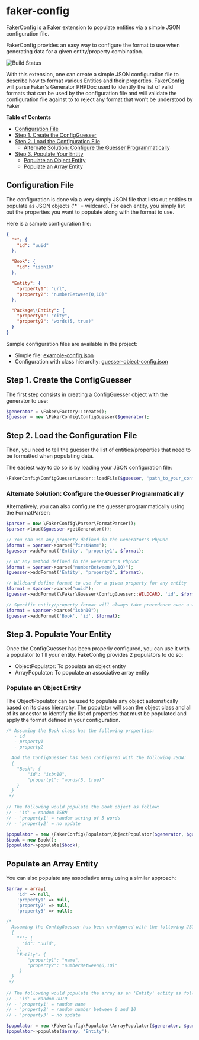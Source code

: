 # faker-config
FakerConfig is a [Faker](https://github.com/fzaninotto/Faker) extension to populate entities via a simple JSON configuration file.

FakerConfig provides an easy way to configure the format to use when generating data for a given entity/property combination.

![Build Status](https://travis-ci.org/clabonte/faker-config.svg?branch=master)

With this extension, one can create a simple JSON configuration file to describe how to format various Entities and their properties.
FakerConfig will parse Faker's Generator PHPDoc used to identify the list of valid formats that can be used by the configuration file and will validate the configuration file against to to reject any format that won't be understood by Faker 

**Table of Contents**

- [Configuration File](#configuration-file)
- [Step 1. Create the ConfigGuesser](#step-1-create-the-configguesser)
- [Step 2. Load the Configuration File](#step-2-load-the-configuration-file)
	- [Alternate Solution: Configure the Guesser Programmatically](#alternate-solution-configure-the-guesser-programmatically)
- [Step 3. Populate Your Entity](#step-3-populate-your-entity)
    - [Populate an Object Entity](#populate-an-object-entity)
	- [Populate an Array Entity](#populate-an-array-entity)
	
## Configuration File
The configuration is done via a very simply JSON file that lists out entities to populate as JSON objects ('*' = wildcard). For each entity, you simply list out the properties you want to populate along with the format to use.

Here is a sample configuration file:
```json
{
  "*": {
    "id": "uuid"
  },

  "Book": {
    "id": "isbn10"
  },

  "Entity": {
    "property1": "url",
    "property2": "numberBetween(0,10)"
  },

  "Package\\Entity": {
    "property1": "city",
    "property2": "words(5, true)"
  }
}
```
Sample configuration files are available in the project:
* Simple file: [example-config.json](examples/example-config.json)
* Configuration with class hierarchy: [guesser-object-config.json](tests/fixtures/guesser-object-config.json)


## Step 1. Create the ConfigGuesser
The first step consists in creating a ConfigGuesser object with the generator to use:
```php
$generator = \Faker\Factory::create();
$guesser = new \FakerConfig\ConfigGuesser($generator);
```

## Step 2. Load the Configuration File
Then, you need to tell the guesser the list of entities/properties that need to be formatted when populating data.

The easiest way to do so is by loading your JSON configuration file:
```php
\FakerConfig\ConfigGuesserLoader::loadFile($guesser, 'path_to_your_config.json');
```

### Alternate Solution: Configure the Guesser Programmatically
Alternatively, you can also configure the guesser programmatically using the FormatParser:
```php
$parser = new \FakerConfig\Parser\FormatParser();
$parser->load($guesser->getGenerator());

// You can use any property defined in the Generator's PhpDoc
$format = $parser->parse("firstName");
$guesser->addFormat('Entity', 'property1', $format);

// Or any method defined in the Generator's PhpDoc
$format = $parser->parse("numberBetween(0,10)");
$guesser->addFormat('Entity', 'property2', $format);

// Wildcard define format to use for a given property for any entity
$format = $parser->parse("uuid");
$guesser->addFormat(\Faker\Guesser\ConfigGuesser::WILDCARD, 'id', $format);

// Specific entity/property format will always take precedence over a wildcard format
$format = $parser->parse("isbn10");
$guesser->addFormat('Book', 'id', $format);
```

## Step 3. Populate Your Entity
Once the ConfigGuesser has been properly configured, you can use it with a populator to fill your entity. FakeConfig provides 2 populators to do so:
* ObjectPopulator: To populate an object entity 
* ArrayPopulator: To populate an associative array entity 

### Populate an Object Entity
The ObjectPopulator can be used to populate any object automatically based on its class hierarchy. The populator will scan the object class and all of its ancestor to identify the list of properties that must be populated and apply the format defined in your configuration.
```php
/* Assuming the Book class has the following properties:
   - id
   - property1
   - property2

  And the ConfigGuesser has been configured with the following JSON:
  { 
    "Book": {
        "id": "isbn10",
        "property1": "words(5, true)"
    }
  }
 */

// The following would populate the Book object as follow:
// - 'id' = random ISBN 
// - 'property1' = random string of 5 words
// - 'property2' = no update

$populator = new \FakerConfig\Populator\ObjectPopulator($generator, $guesser);
$book = new Book();
$populator->populate($book); 
```

## Populate an Array Entity
You can also populate any associative array using a similar approach:
```php
$array = array(
    'id' => null,
    'property1' => null,
    'property2' => null,
    'property3' => null);

/*
  Assuming the ConfigGuesser has been configured with the following JSON:
  { 
    "*": {
      "id": "uuid",
    },
    "Entity": {
        "property1": "name",
        "property2": "numberBetween(0,10)"
     }
  }
 */
 
// The following would populate the array as an 'Entity' entity as follow:
// - 'id' = random UUID 
// - 'property1' = random name
// - 'property2' = random number between 0 and 10
// - 'property3' = no update

$populator = new \FakerConfig\Populator\ArrayPopulator($generator, $guesser);
$populator->populate($array, 'Entity'); 
```


